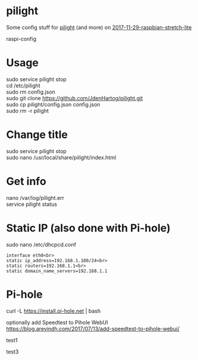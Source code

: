 # pilight
Some config stuff for [pilight](https://www.pilight.org) (and more) on [2017-11-29-raspbian-stretch-lite](https://www.raspberrypi.org/downloads/raspbian/)

raspi-config

# Usage
sudo service pilight stop<br>
cd /etc/pilight<br>
sudo rm config.json<br>
sudo git clone https://github.com/JdenHartog/pilight.git<br>
sudo cp pilight/config.json config.json<br>
sudo rm -r pilight<br>

# Change title
sudo service pilight stop<br>
sudo nano /usr/local/share/pilight/index.html

# Get info
nano /var/log/pilight.err<br>
service pilight status<br>

# Static IP (also done with Pi-hole)
sudo nano /etc/dhcpcd.conf
```
interface eth0<br>
static ip_address=192.168.1.100/24<br>
static routers=192.168.1.1<br>
static domain_name_servers=192.168.1.1
```

# Pi-hole
curl -L https://install.pi-hole.net | bash

optionally add Speedtest to Pihole WebUI<br>
https://blog.arevindh.com/2017/07/13/add-speedtest-to-pihole-webui/

test1

test3
